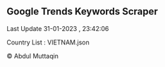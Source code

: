 

## Google Trends Keywords Scraper 
 
Last Update 31-01-2023 , 23:42:06

Country List :
VIETNAM.json



© Abdul Muttaqin 
